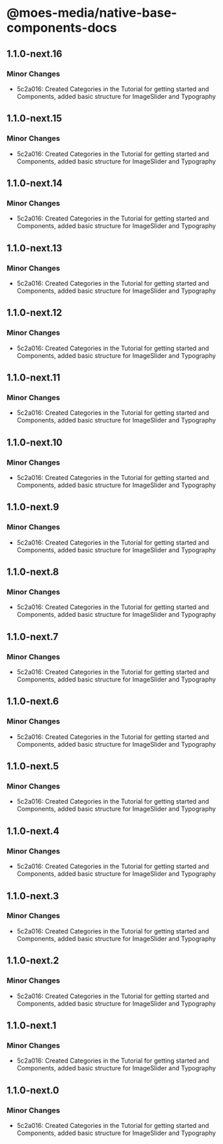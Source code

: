 # @moes-media/native-base-components-docs

## 1.1.0-next.16

### Minor Changes

- 5c2a016: Created Categories in the Tutorial for getting started and Components, added basic structure for ImageSlider and Typography

## 1.1.0-next.15

### Minor Changes

- 5c2a016: Created Categories in the Tutorial for getting started and Components, added basic structure for ImageSlider and Typography

## 1.1.0-next.14

### Minor Changes

- 5c2a016: Created Categories in the Tutorial for getting started and Components, added basic structure for ImageSlider and Typography

## 1.1.0-next.13

### Minor Changes

- 5c2a016: Created Categories in the Tutorial for getting started and Components, added basic structure for ImageSlider and Typography

## 1.1.0-next.12

### Minor Changes

- 5c2a016: Created Categories in the Tutorial for getting started and Components, added basic structure for ImageSlider and Typography

## 1.1.0-next.11

### Minor Changes

- 5c2a016: Created Categories in the Tutorial for getting started and Components, added basic structure for ImageSlider and Typography

## 1.1.0-next.10

### Minor Changes

- 5c2a016: Created Categories in the Tutorial for getting started and Components, added basic structure for ImageSlider and Typography

## 1.1.0-next.9

### Minor Changes

- 5c2a016: Created Categories in the Tutorial for getting started and Components, added basic structure for ImageSlider and Typography

## 1.1.0-next.8

### Minor Changes

- 5c2a016: Created Categories in the Tutorial for getting started and Components, added basic structure for ImageSlider and Typography

## 1.1.0-next.7

### Minor Changes

- 5c2a016: Created Categories in the Tutorial for getting started and Components, added basic structure for ImageSlider and Typography

## 1.1.0-next.6

### Minor Changes

- 5c2a016: Created Categories in the Tutorial for getting started and Components, added basic structure for ImageSlider and Typography

## 1.1.0-next.5

### Minor Changes

- 5c2a016: Created Categories in the Tutorial for getting started and Components, added basic structure for ImageSlider and Typography

## 1.1.0-next.4

### Minor Changes

- 5c2a016: Created Categories in the Tutorial for getting started and Components, added basic structure for ImageSlider and Typography

## 1.1.0-next.3

### Minor Changes

- 5c2a016: Created Categories in the Tutorial for getting started and Components, added basic structure for ImageSlider and Typography

## 1.1.0-next.2

### Minor Changes

- 5c2a016: Created Categories in the Tutorial for getting started and Components, added basic structure for ImageSlider and Typography

## 1.1.0-next.1

### Minor Changes

- 5c2a016: Created Categories in the Tutorial for getting started and Components, added basic structure for ImageSlider and Typography

## 1.1.0-next.0

### Minor Changes

- 5c2a016: Created Categories in the Tutorial for getting started and Components, added basic structure for ImageSlider and Typography
